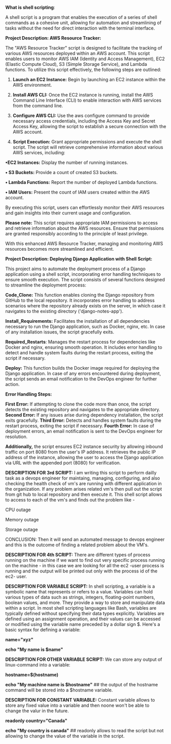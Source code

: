 **What is shell scripting**:

A shell script is a program that enables the execution of a series of shell commands as a cohesive unit, allowing for automation and streamlining of tasks without the need for direct interaction with the terminal interface.


**Project Description: AWS Resource Tracker:**

 The "AWS Resource Tracker" script is designed to facilitate the tracking of various AWS resources deployed within an AWS account. This script enables users to monitor AWS IAM (Identity and Access Management), EC2 (Elastic Compute Cloud), S3 (Simple Storage Service), and Lambda functions.
To utilize this script effectively, the following steps are outlined:

1.	**Launch an EC2 Instance:** Begin by launching an EC2 instance within the AWS environment.

2.	**Install AWS CLI:** Once the EC2 instance is running, install the AWS Command Line Interface (CLI) to enable interaction with AWS services from the command line.

3.	**Configure AWS CLI:** Use the aws configure command to provide necessary access credentials, including the Access Key and Secret Access Key, allowing the script to establish a secure connection with the AWS account.

4.	**Script Execution:** Grant appropriate permissions and execute the shell script. The script will retrieve comprehensive information about various AWS services, including:

**•EC2 Instances:** Display the number of running instances.

**•	S3 Buckets:** Provide a count of created S3 buckets.

**•	Lambda Functions:** Report the number of deployed Lambda functions.

**•	IAM Users:** Present the count of IAM users created within the AWS account.

By executing this script, users can effortlessly monitor their AWS resources and gain insights into their current usage and configuration.

**Please note:** This script requires appropriate IAM permissions to access and retrieve information about the AWS resources. Ensure that permissions are granted responsibly according to the principle of least privilege.

With this enhanced AWS Resource Tracker, managing and monitoring AWS resources becomes more streamlined and efficient.




**Project Description: Deploying Django Application with Shell Script:**

This project aims to automate the deployment process of a Django application using a shell script, incorporating error handling techniques to ensure smooth execution. The script consists of several functions designed to streamline the deployment process:

**Code_Clone:** This function enables cloning the Django repository from GitHub to the local repository. It incorporates error handling to address scenarios where the repository already exists on the server, in which case it navigates to the existing directory ('django-notes-app').

**Install_Requirements:** Facilitates the installation of all dependencies necessary to run the Django application, such as Docker, nginx, etc. In case of any installation issues, the script gracefully exits.

**Required_Restarts**: Manages the restart process for dependencies like Docker and nginx, ensuring smooth operation. It includes error handling to detect and handle system faults during the restart process, exiting the script if necessary.

**Deploy:** This function builds the Docker image required for deploying the Django application. In case of any errors encountered during deployment, the script sends an email notification to the DevOps engineer for further action.

**Error Handling Steps:**

**First Error:** If attempting to clone the code more than once, the script detects the existing repository and navigates to the appropriate directory.
**Second Error:** If any issues arise during dependency installation, the script exits gracefully.
**Third Error:** Detects and handles system faults during the restart process, exiting the script if necessary.
**Fourth Error:** In case of deployment errors, an email notification is sent to the DevOps engineer for resolution.

**Additionally,** the script ensures EC2 instance security by allowing inbound traffic on port 8080 from the user's IP address. It retrieves the public IP address of the instance, allowing the user to access the Django application via URL with the appended port (8080) for verification.





**DESCRIPTION FOR 3rd SCRIPT:** I am writing this script to perform dailly task as a devops engineer for maintaing, managing, configuring, and also 
checking the health check of vm's are running with different application in the organization. If any problem arises related vm's then pull out the 
script from git hub to local repository and then execute it. This shell script allows to access to each of the vm's and finds out the problem like -

CPU outage

Memory outage

Storage outage

CONCLUSION: Then it will send an automated message to devops engineer and this is the outcome of finding a related problem about the VM's.







**DESCRIPTION FOR 4th SCRIPT:** There are different types of process running on the machine if we want to find out very specific process running on 
the machine - in this case we are looking for all the ec2 -user process is running and the output will be printed out only with the process id 
of the ec2- user.


**DESCRIPTION FOR VARIABLE SCRIPT:** In shell scripting, a variable is a symbolic name that represents or refers to a value. Variables can 
hold various types of data such as strings, integers, floating-point numbers, boolean values, and more. They provide a way to store and 
manipulate data within a script. In most shell scripting languages like Bash, variables are typically defined without specifying their
data types explicitly.
Variables are defined using an assignment operation, and their values can be accessed or modified using the variable name preceded by a
dollar sign $. Here's a basic syntax for defining a variable:

**name="xyz"**

**echo "My name is $name"**


**DESCRIPTION FOR OTHER VARIABLE SCRIPT:** We can store any output of linux-command into a variable:

**hostname=$(hostname)**

**echo "My machine name is $hostname"** ## the output of the hostname command will be stored into a $hostname variable.


**DESCRIPTION FOR CONSTANT VARIABLE:** Constant variable allows to store any fixed value into a variable and then noone won't
be able to change the valur in the future.

**readonly country="Canada"**

**echo "My country is canada"** ## readonly allows to read the script but not allowing to change the value of the variable in the script.


